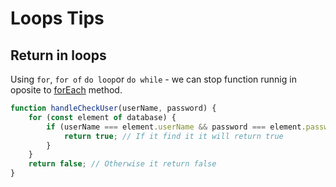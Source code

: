 # Loops Tips 

## Return in loops 

Using `for`, `for of` `do loop`or `do while` - we can stop function runnig in oposite to [forEach](https://github.com/Chomikens/ZTM-JS/blob/7-arrays/arrays/arraysHigherOrderFunction.md#foreach) method.

```js
function handleCheckUser(userName, password) {
    for (const element of database) {
        if (userName === element.userName && password === element.password) {
            return true; // If it find it it will return true
        }
    }
    return false; // Otherwise it return false
}
```

